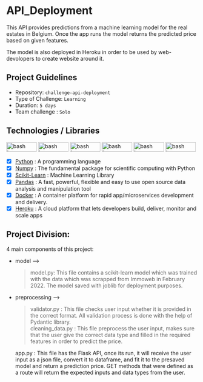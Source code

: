 # API_Deployment
This API provides predictions from a machine learning model for the real estates in Belgium. Once the app runs the model returns the predicted price based on given features.

The model is also deployed in Heroku in order to be used by web-devolopers to create website around it.

## Project Guidelines

- Repository: `challenge-api-deployment`
- Type of Challenge: `Learning`
- Duration: `5 days`
- Team challenge : `Solo`

## Technologies / Libraries 

<img src="https://img.shields.io/badge/Python-FFD43B?style=for-the-badge&logo=python&logoColor=blue" alt="bash logo" width="80" height="25">    <img src="https://img.shields.io/badge/scikit_learn-F7931E?style=for-the-badge&logo=scikit-learn&logoColor=white" alt="bash logo" width="80" height="25">   <img src="https://img.shields.io/badge/Pandas-2C2D72?style=for-the-badge&logo=pandas&logoColor=white" alt="bash logo" width="80" height="25">   <img src="https://img.shields.io/badge/Numpy-777BB4?style=for-the-badge&logo=numpy&logoColor=white" alt="bash logo" width="80" height="25">   <img src="https://img.shields.io/badge/Docker-2CA5E0?style=for-the-badge&logo=docker&logoColor=white" alt="bash logo" width="80" height="25">   <img src="https://img.shields.io/badge/Flask-000000?style=for-the-badge&logo=flask&logoColor=white" alt="bash logo" width="80" height="25">

- [X]  [Python](https://www.python.org/) : A programming language
- [X]  [Numpy](https://numpy.org/) : The fundamental package for scientific computing with Python
- [X]  [Scikit-Learn](https://scikit-learn.org/stable/index.html) : Machine Learning Library
- [X]  [Pandas](https://pandas.pydata.org/) : A fast, powerful, flexible and easy to use open source data analysis and manipulation tool
- [X]  [Docker](https://www.docker.com/) : A container platform for rapid app/microservices development and delivery.
- [X]  [Heroku](https://www.heroku.com/) : A cloud platform that lets developers build, deliver, monitor and scale apps 

## Project Division:

4 main components of this project:

- model --> 
  > model.py: This file contains a scikit-learn model which was trained with the data which was scrapped from Immoweb in February 2022. The model saved with joblib for deployment purposes.

- preprocessing --> 
  > validator.py : This file checks user input whether it is provided in the correct format. All validation process is done with the help of Pydantic library.<br>
  > cleaning_data.py : This file preprocess the user input, makes sure that the user give the correct data type and filled in the required features in order to predict the price.

    app.py : This file has the Flask API, once its run, it will receive the user input as a json file, convert it to dataframe, and fit it to the presaved model and return a prediction price. GET methods that were defined as a route will return the expected inputs and data types from the user.

